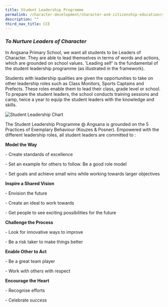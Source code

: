 ```yaml
---
title: Student Leadership Programme
permalink: /character-development/character-and-citizenship-education/student-leadership-programme/
description: ""
third_nav_title: CCE
---
```

### _To Nurture Leaders of Character_

In Angsana Primary School, we want all students to be Leaders of Character. They are able to lead themselves in terms of words and actions, which are grounded on school values. 'Leading self' is the fundamental of the student leadership programme (as illustrated in the framework).

Students with leadership qualities are given the opportunities to take on other leadership roles such as Class Monitors, Sports Captains and Prefects. These roles enable them to lead their class, grade level or school. To prepare the student leaders, the school conducts training sessions and camp, twice a year to equip the student leaders with the knowledge and skills.

![](https://angsanapri.moe.edu.sg/qql/slot/u167/our_student_development/cce/student_leadership.png "Student Leadership Chart")

The Student Leadership Programme @ Angsana is grounded on the 5 Practices of Exemplary Behaviour (Kouzes & Posner). Empowered with the different leadership roles, all student leaders are committed to :

**Model the Way**

\- Create standards of excellence

\- Set an example for others to follow. Be a good role model

\- Set goals and achieve small wins while working towards larger objectives

**Inspire a Shared Vision**

\- Envision the future

\- Create an ideal to work towards

\- Get people to see exciting possibilities for the future

**Challenge the Process**

\- Look for innovative ways to improve

\- Be a risk taker to make things better

**Enable Other to Act**

\- Be a great team player

\- Work with others with respect

**Encourage the Heart**

\- Recognise efforts

\- Celebrate success
